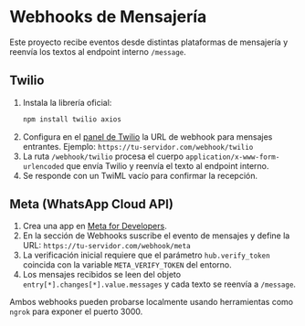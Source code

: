 # Webhooks de Mensajería

Este proyecto recibe eventos desde distintas plataformas de mensajería y reenvía los textos al endpoint interno `/message`.

## Twilio

1. Instala la librería oficial:
   ```bash
   npm install twilio axios
   ```
2. Configura en el [panel de Twilio](https://www.twilio.com/) la URL de webhook para mensajes entrantes. Ejemplo:
   `https://tu-servidor.com/webhook/twilio`
3. La ruta `/webhook/twilio` procesa el cuerpo `application/x-www-form-urlencoded` que envía Twilio y reenvía el texto al endpoint interno.
4. Se responde con un TwiML vacío para confirmar la recepción.

## Meta (WhatsApp Cloud API)

1. Crea una app en [Meta for Developers](https://developers.facebook.com/).
2. En la sección de Webhooks suscribe el evento de mensajes y define la URL:
   `https://tu-servidor.com/webhook/meta`
3. La verificación inicial requiere que el parámetro `hub.verify_token` coincida con la variable `META_VERIFY_TOKEN` del entorno.
4. Los mensajes recibidos se leen del objeto `entry[*].changes[*].value.messages` y cada texto se reenvía a `/message`.

Ambos webhooks pueden probarse localmente usando herramientas como `ngrok` para exponer el puerto 3000.
